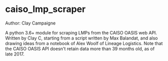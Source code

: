 # caiso_lmp_scraper
Author: Clay Campaigne

A python 3.6+ module for scraping LMPs from the CAISO OASIS web API. Written by Clay C, starting from a script written
by Max Balandat, and also drawing ideas from a notebook of Alex Woolf of Lineage Logistics.
Note that the CAISO OASIS API doesn't retain data more than 39 months old, as of late 2017.

